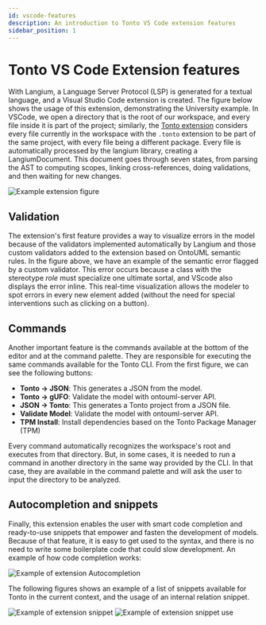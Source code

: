 ```yaml
---
id: vscode-features
description: An introduction to Tonto VS Code extension features
sidebar_position: 1
---
```


# Tonto VS Code Extension features

With Langium, a Language Server Protocol (LSP) is generated for a textual language, and a Visual Studio Code extension is created. The figure below shows the usage of this extension, demonstrating the University example. In VSCode, we open a directory that is the root of our workspace, and every file inside it is part of the project; similarly, the [Tonto extension](https://marketplace.visualstudio.com/items?itemName=Lenke.tonto) considers every file currently in the workspace with the `.tonto` extension to be part of the same project, with every file being a different package. Every file is automatically processed by the langium library, creating a LangiumDocument. This document goes through seven states, from parsing the AST to computing scopes, linking cross-references, doing validations, and then waiting for new changes.

![Example extension figure](/img/extension/fig-extension-1.png)

## Validation

The extension's first feature provides a way to visualize errors in the model because of the validators implemented automatically by Langium and those custom validators added to the extension based on OntoUML semantic rules. In the figure above, we have an example of the semantic error flagged by a custom validator. This error occurs because a class with the stereotype *role* must specialize one ultimate sortal, and  VScode also displays the error inline. This real-time visualization allows the modeler to spot errors in every new element added (without the need for special interventions such as clicking on a button).

## Commands

Another important feature is the commands available at the bottom of the editor and at the command palette. They are responsible for executing the same commands available for the Tonto CLI. From the first figure, we can see the following buttons:

- **Tonto -> JSON**: This generates a JSON from the model.
- **Tonto -> gUFO**: Validate the model with ontouml-server API.
- **JSON -> Tonto**: This generates a Tonto project from a JSON file.
- **Validate Model**: Validate the model with ontouml-server API.
- **TPM Install**: Install dependencies based on the Tonto Package Manager (TPM)

Every command automatically recognizes the workspace's root and executes from that directory. But, in some cases, it is needed to run a command in another directory in the same way provided by the CLI. In that case, they are available in the command palette and will ask the user to input the directory to be analyzed.

## Autocompletion and snippets

Finally, this extension enables the user with smart code completion and ready-to-use snippets that empower and fasten the development of models. Because of that feature, it is easy to get used to the syntax, and there is no need to write some boilerplate code that could slow development. An example of how code completion works:

![Example of extension Autocompletion](/img/extension/fig-extension-autocomplete.png)

The following figures shows an example of a list of snippets available for Tonto in the current context, and the usage of an internal relation snippet.

![Example of extension snippet](/img/extension/fig-extension-autocomplete.png)
![Example of extension snippet use](/img/extension/fig-extension-autocomplete.png)
